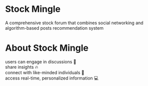 # Stock Mingle

A comprehensive stock forum that combines social networking and algorithm-based posts recommendation system  


# About Stock Mingle


users can engage in discussions :speech_balloon:  
share insights :fire:  
connect with like-minded individuals :sparkling_heart:  
access real-time, personalized information :computer:
